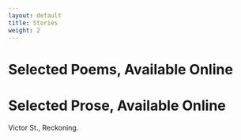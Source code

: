 ```yaml
---
layout: default
title: Stories
weight: 2
---
```


Selected Poems, Available Online
==============


Selected Prose, Available Online
==============

Victor St., Reckoning.
